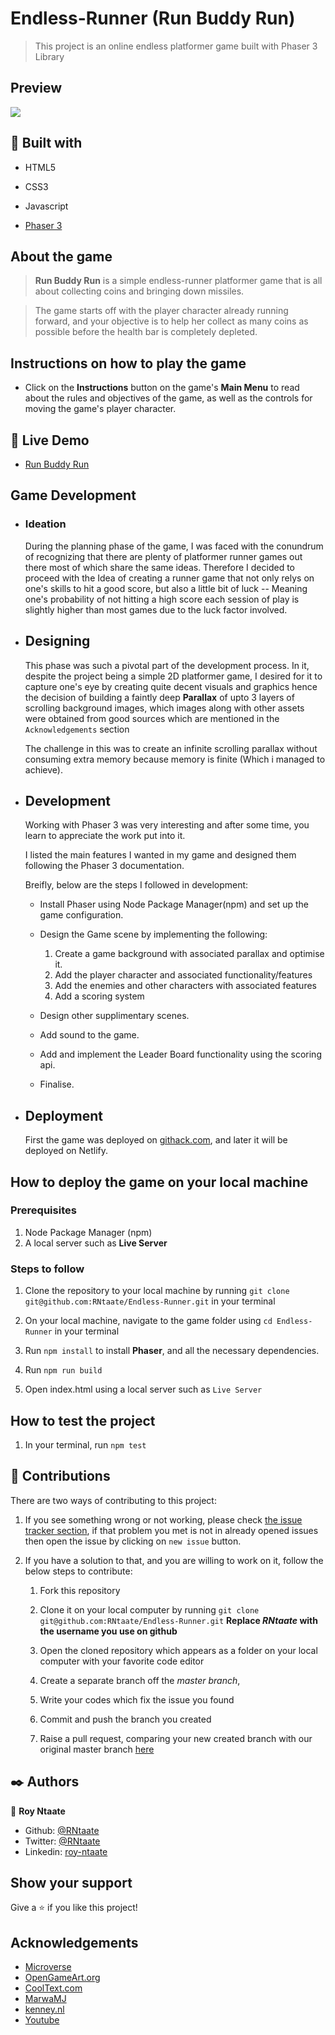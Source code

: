 # Endless-Runner (Run Buddy Run)

> This project is an online endless platformer game built with Phaser 3 Library

## Preview

![](assets/gameGif3.gif)

##  🔧 Built with

- HTML5

- CSS3
- Javascript
- [Phaser 3](http://phaser.io/phaser3)

## About the game

> **Run Buddy Run** is a simple endless-runner platformer game that is all about collecting coins and bringing down missiles.

> The game starts off with the player character already running forward, and your objective is to help her collect as many coins as possible before the health bar  is completely depleted.

## Instructions on how to play the game

- Click on the **Instructions** button on the game's **Main Menu** to read about the rules and objectives of the game, as well as the controls for moving the game's player character.

## 🔴 Live Demo

- [Run Buddy Run](https://raw.githack.com/RNtaate/Endless-Runner/feature-endless/dist/index.html)

## Game Development

- ### Ideation
  During the planning phase of the game, I was faced with the conundrum of recognizing that there are plenty of platformer runner games out there most of which share the same ideas. Therefore I decided to proceed with the Idea of creating a runner game that not only relys on one's skills to hit a good score, but also a little bit of luck -- Meaning one's probability of not hitting a high score each session of play is slightly higher than most games due to the luck factor involved.

- ## Designing
  This phase was such a pivotal part of the development process. In it, despite the project being a simple 2D platformer game, I desired for it to capture one's eye by creating quite decent visuals and graphics hence the decision of building a faintly deep **Parallax** of upto 3 layers of scrolling background images, which images along with other assets were obtained from good sources which are mentioned in the `Acknowledgements` section

  The challenge in this was to create an infinite scrolling parallax without consuming extra memory because memory is finite (Which i managed to achieve).

- ## Development
  Working with Phaser 3 was very interesting and after some time, you learn to appreciate the work put into it.

  I listed the main features I wanted in my game and designed them following the Phaser 3 documentation.

  Breifly, below are the steps I followed in development: 

  - Install Phaser using Node Package Manager(npm) and set up the game configuration.

  - Design the Game scene by implementing the following:
    1. Create a game background with associated parallax and optimise it.
    1. Add the player character and associated functionality/features
    1. Add the enemies and other characters with associated features
    1. Add a scoring system

  - Design other supplimentary scenes.
  - Add sound to the game.
  - Add and implement the Leader Board functionality using the scoring api.
  - Finalise.

- ## Deployment
  First the game was deployed on [githack.com](rawcdn.githack.com), and later it will be deployed on Netlify.

## How to deploy the game on your local machine

### Prerequisites
1. Node Package Manager (npm)
2. A local server such as **Live Server**

### Steps to follow

1. Clone the repository to your local machine by running `git clone git@github.com:RNtaate/Endless-Runner.git` in your terminal

1. On your local machine, navigate to the game folder using `cd Endless-Runner` in your terminal

1. Run `npm install` to install **Phaser**, and all the necessary dependencies.

1. Run `npm run build`

1. Open index.html using a local server such as `Live Server`

## How to test the project

1. In your terminal, run `npm test`

## 🤝 Contributions
  There are two ways of contributing to this project:

1. If you see something wrong or not working, please check [the issue tracker section](https://github.com/RNtaate/Endless-Runner/issues), if that problem you met is not in already opened issues then open the issue by clicking on `new issue` button.

2. If you have a solution to that, and you are willing to work on it, follow the below steps to contribute:
    1.  Fork this repository

    1.  Clone it on your local computer by running `git clone git@github.com:RNtaate/Endless-Runner.git` __Replace *RNtaate* with the username you use on github__
    1.  Open the cloned repository which appears as a folder on your local computer with your favorite code editor
    1.  Create a separate branch off the *master branch*,
    1.  Write your codes which fix the issue you found
    1.  Commit and push the branch you created
    1.  Raise a pull request, comparing your new created branch with our original master branch [here](https://github.com/RNtaate/Endless-Runner)

## ✒️  Authors

👤 **Roy Ntaate**

- Github: [@RNtaate](https://github.com/RNtaate)
- Twitter: [@RNtaate](https://twitter.com/RNtaate)
- Linkedin: [roy-ntaate](https://linkedin.com/in/roy-ntaate)

## Show your support

Give a ⭐️ if you like this project!

## Acknowledgements

- [Microverse](https:www.microverse.org)
- [OpenGameArt.org](https://opengameart.org/)
- [CoolText.com](https://cooltext.com/)
- [MarwaMJ](https://marwamj.itch.io/)
- [kenney.nl](https://www.kenney.nl/)
- [Youtube](https://www.youtube.com/)